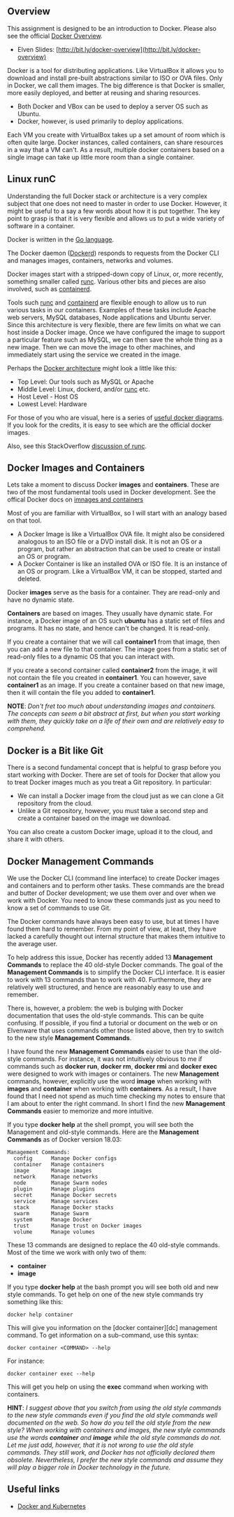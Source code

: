 ## Overview

This assignment is designed to be an introduction to Docker. Please also see the official [Docker Overview][dover].

- Elven Slides: [http://bit.ly/docker-overview](http://bit.ly/docker-overview)

Docker is a tool for distributing applications. Like VirtualBox it allows you to download and install pre-built abstractions similar to ISO or OVA files. Only in Docker, we call them images. The big difference is that Docker is smaller, more easily deployed, and better at reusing and sharing resources.

- Both Docker and VBox can be used to deploy a server OS such as Ubuntu.
- Docker, however, is used primarily to deploy applications.

Each VM you create with VirtualBox takes up a set amount of room which is often quite large. Docker instances, called containers, can share resources in a way that a VM can't. As a result, multiple docker containers based on a single image can take up little more room than a single container.

## Linux runC

Understanding the full Docker stack or architecture is a very complex subject that one does not need to master in order to use Docker. However, it might be useful to a say a few words about how it is put together. The key point to grasp is that it is very flexible and allows us to put a wide variety of software in a container.

Docker is written in the [Go language](https://golang.org/).

The Docker daemon ([Dockerd][dkrd]) responds to requests from the Docker CLI and manages images, containers, networks and volumes.

Docker images start with a stripped-down copy of Linux, or, more recently, something smaller called [runc][runc]. Various other bits and pieces are also involved, such as [containerd][conterd].

Tools such [runc][runc] and [containerd][conterd] are flexible enough to allow us to run various tasks in our containers. Examples of these tasks include Apache web servers, MySQL databases, Node applications and Ubuntu server. Since this architecture is very flexible, there are few limits on what we can host inside a Docker image. Once we have configured the image to support a particular feature such as MySQL, we can then save the whole thing as a new image. Then we can move the image to other machines, and immediately start using the service we created in the image.

Perhaps the [Docker architecture][darch] might look a little like this:

- Top Level: Our tools such as MySQL or Apache
- Middle Level: Linux, dockerd, and/or [runc][runc] etc.
- Host Level - Host OS
- Lowest Level: Hardware

For those of you who are visual, here is a series of [useful docker diagrams][dpic]. If you look for the credits, it is easy to see which are the official docker images.

Also, see this StackOverflow [discussion of runc][sodr].

## Docker Images and Containers

Lets take a moment to discuss Docker **images** and **containers**. These are two of the most fundamental tools used in Docker development. See the offical Docker docs on [imnages and containers][dic]

Most of you are familiar with VirtualBox, so I will start with an analogy based on that tool.

- A Docker Image is like a VirtualBox OVA file. It might also be considered analogous to an ISO file or a DVD install disk. It is not an OS or a program, but rather an abstraction that can be used to create or install an OS or program.
- A Docker Container is like an installed OVA or ISO file. It is an instance of an OS or program. Like a VirtualBox VM, it can be stopped, started and deleted.

Docker **images** serve as the basis for a container. They are read-only and have no dynamic state.

**Containers** are based on images. They usually have dynamic state. For instance, a Docker image of an OS such **ubuntu** has a static set of files and programs. It has no state, and hence can't be changed. It is read-only.

If you create a container that we will call **container1** from that image, then you can add a new file to that container. The image goes from a static set of read-only files to a dynamic OS that you can interact with.

If you create a second container called **container2** from the image, it will not contain the file you created in **container1**. You can however, save **container1** as an image. If you create a container based on that new image, then it will contain the file you added to **container1**.

**NOTE**: _Don't fret too much about understanding images and containers. The concepts can seem a bit abstract at first, but when you start working with them, they quickly take on a life of their own and are relatively easy to comprehend._

## Docker is a Bit like Git

There is a second fundamental concept that is helpful to grasp before you start working with Docker. There are set of tools for Docker that allow you to treat Docker images much as you treat a Git repository. In particular:

- We can install a Docker image from the cloud just as we can clone a Git repository from the cloud.
- Unlike a Git repository, however, you must take a second step and create a container based on the image we download.

You can also create a custom Docker image, upload it to the cloud, and share it with others.

## Docker Management Commands

We use the Docker CLI (command line interface) to create Docker images and containers and to perform other tasks. These commands are the bread and butter of Docker development; we use them over and over when we work with Docker. You need to know these commands just as you need to know a set of commands to use Git.

The Docker commands have always been easy to use, but at times I have found them hard to remember. From my point of view, at least, they have lacked a carefully thought out internal structure that makes them intuitive to the average user.

To help address this issue, Docker has recently added 13 **Management Commands** to replace the 40 old-style Docker commands. The goal of the **Management Commands** is to simplify the Docker CLI interface. It is easier to work with 13 commands than to work with 40. Furthermore, they are relatively well structured, and hence are reasonably easy to use and remember.

There is, however, a problem: the web is bulging with Docker documentation that uses the old-style commands. This can be quite confusing. If possible, if you find a tutorial or document on the web or on Elvenware that uses commands other those listed above, then try to switch to the new style **Management Commands**.

I have found the new **Management Commands** easier to use than the old-style commands. For instance, it was not intuitively obvious to me if commands such as **docker run**, **docker rm**, **docker rmi** and **docker exec** were designed to work with images or containers. The new **Management** commands, however, explicitly use the word **image** when working with **images** and **container** when working with **containers**. As a result, I have found that I need not spend as much time checking my notes to ensure that I am about to enter the right command. In short I find the new **Management Commands** easier to memorize and more intuitive.

If you type **docker help** at the shell prompt, you will see both the Management and old-style commands. Here are the  **Management Commands** as of Docker version 18.03:

```
Management Commands:
  config      Manage Docker configs
  container   Manage containers
  image       Manage images
  network     Manage networks
  node        Manage Swarm nodes
  plugin      Manage plugins
  secret      Manage Docker secrets
  service     Manage services
  stack       Manage Docker stacks
  swarm       Manage Swarm
  system      Manage Docker
  trust       Manage trust on Docker images
  volume      Manage volumes
```

These 13 commands are designed to replace the 40 old-style commands. Most of the time we work with only two of them:

- **container**
- **image**

If you type **docker help** at the bash prompt you will see both old and new style commands. To get help on one of the new style commands try something like this:

    docker help container

This will give you information on the [docker container][dc] management command. To get information on a sub-command, use this syntax:

    docker container <COMMAND> --help

For instance:

    docker container exec --help

This will get you help on using the **exec** command when working with containers.    

**HINT**: _I suggest above that you switch from using the old style commands to the new style commands even if you find the old style commands well documented on the web. So how do you tell the old style from the new style? When working with containers and images, the new style commands use the words **container** and **image** while the old style commands do not. Let me just add, however, that it is not wrong to use the old style commands. They still work, and Docker has not officially declared them obsolete. Nevertheless, I prefer the new style commands and assume they will play a bigger role in Docker technology in the future._

## Useful links

- [Docker and Kubernetes](https://containerjournal.com/topics/container-ecosystems/kubernetes-vs-docker-a-primer/)

[conterd]: https://blog.docker.com/2017/08/what-is-containerd-runtime/
[darch]: https://docs.docker.com/engine/docker-overview/#docker-architecture
[dic]: https://docs.docker.com/engine/docker-overview/#docker-objects
[dkrd]: https://docs.docker.com/engine/reference/commandline/dockerd/
[dover]: https://docs.docker.com/engine/docker-overview/
[dpic]: https://images.app.goo.gl/HizYhP9FZA6xza74A
[sodr]: https://stackoverflow.com/a/16048358/253576
[runc]: https://blog.docker.com/2015/06/runc/
